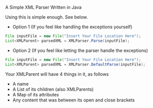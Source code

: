 A Simple XML Parser Written in Java

Using this is simple enough. See below.

* Option 1 (If you feel like handling the exceptions yourself)
```java
File inputFile = new File("Insert Your File Location Here");
List<XMLParent> parsedXML = XMLParser.Parse(inputFile);
```


* Option 2 (If you feel like letting the parser handle the exceptions)
```java
File inputFile = new File("Insert Your File Location Here");
List<XMLParent> parsedXML = XMLParser.DefaultParse(inputFile);
```


Your XMLParent will have 4 things in it, as follows
* A name
* A List of its children (also XMLParents)
* A Map of its attributes
* Any content that was between its open and close brackets